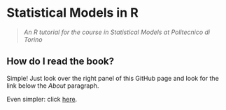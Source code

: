 # Statistical Models in R 
> _An R tutorial for the course in Statistical Models at Politecnico di Torino_

## How do I read the book?

Simple! Just look over the right panel of this GitHub page
and look for the link below the *About* paragraph.

Even simpler: click [here](https://toyo97.github.io/statistical-models-r).
